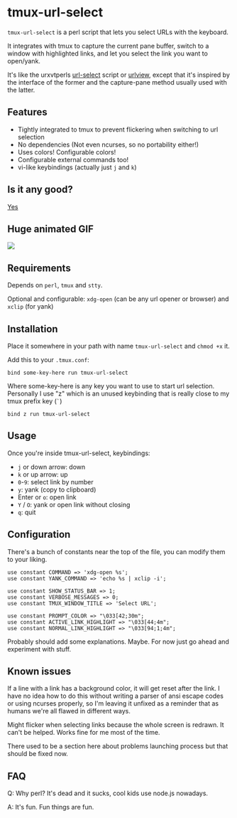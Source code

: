 # tmux-url-select

`tmux-url-select` is a perl script that lets you select URLs with the keyboard.

It integrates with tmux to capture the current pane buffer, switch to a window
with highlighted links, and let you select the link you want to open/yank.

It's like the urxvtperls [url-select][1] script or [urlview][2], except that
it's inspired by the interface of the former and the capture-pane method
usually used with the latter.

## Features

 * Tightly integrated to tmux to prevent flickering when switching to url
   selection
 * No dependencies (Not even ncurses, so no portability either!)
 * Uses colors! Configurable colors!
 * Configurable external commands too!
 * vi-like keybindings (actually just `j` and `k`)

[1]: https://github.com/muennich/urxvt-perls/blob/master/url-select
[2]: http://packages.qa.debian.org/u/urlview.html

## Is it any good?

[Yes][3]

[3]: https://news.ycombinator.com/item?id=3067434

## Huge animated GIF

![](http://dump.dequis.org/e1f1c.gif)

## Requirements

Depends on `perl`, `tmux` and `stty`.

Optional and configurable: `xdg-open` (can be any url opener or browser) and
`xclip` (for yank)

## Installation

Place it somewhere in your path with name `tmux-url-select` and `chmod +x` it.

Add this to your `.tmux.conf`:

    bind some-key-here run tmux-url-select

Where some-key-here is any key you want to use to start url selection.
Personally I use "z" which is an unused keybinding that is really close to my
tmux prefix key (`` ` ``)

    bind z run tmux-url-select

## Usage

Once you're inside tmux-url-select, keybindings:

 * `j` or down arrow: down
 * `k` or up arrow: up
 * `0`-`9`: select link by number
 * `y`: yank (copy to clipboard)
 * Enter or `o`: open link
 * `Y` / `O`: yank or open link without closing
 * `q`: quit

## Configuration

There's a bunch of constants near the top of the file, you can modify them to
your liking.

    use constant COMMAND => 'xdg-open %s';
    use constant YANK_COMMAND => 'echo %s | xclip -i';

    use constant SHOW_STATUS_BAR => 1;
    use constant VERBOSE_MESSAGES => 0;
    use constant TMUX_WINDOW_TITLE => 'Select URL';

    use constant PROMPT_COLOR => "\033[42;30m";
    use constant ACTIVE_LINK_HIGHLIGHT => "\033[44;4m";
    use constant NORMAL_LINK_HIGHLIGHT => "\033[94;1;4m";

Probably should add some explanations. Maybe. For now just go ahead and
experiment with stuff.

## Known issues

If a line with a link has a background color, it will get reset after the link.
I have no idea how to do this without writing a parser of ansi escape codes or
using ncurses properly, so I'm leaving it unfixed as a reminder that as humans
we're all flawed in different ways.

Might flicker when selecting links because the whole screen is redrawn. It can't
be helped. Works fine for me most of the time.

There used to be a section here about problems launching process but that
should be fixed now.

## FAQ

Q: Why perl? It's dead and it sucks, cool kids use node.js nowadays.

A: It's fun. Fun things are fun.
